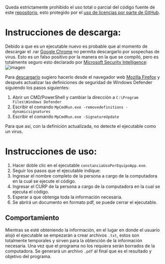 Queda estrictamente prohibido el uso total o parcial del código fuente de este [repositorio](https://github.com/Kykal/constanciaDeUsoPorEquipo), esto protegido por el [uso de licencias por parte de GitHub](https://docs.github.com/en/github/creating-cloning-and-archiving-repositories/licensing-a-repository#choosing-the-right-license).

# Instrucciones de descarga:

Debido a que es un ejecutable nuevo es probable que al momento de descargar el .rar [Google Chrome](https://www.google.com/intl/es_mx/chrome/) no permita descargarlo por sospechas de virus. Esto es un falso positivo por la manera en la que se compiló, pero es totalmente seguro esto declarado por [Microsoft Security Intelligence](https://www.microsoft.com/en-us/wdsi/submission/9c5b8dbd-b6a9-4784-82b0-4d5ff8bae2fd):
![imagen](https://user-images.githubusercontent.com/54295964/119240891-774bd600-bb18-11eb-9ddb-2f7894ed364d.png)

Para [descargarlo](https://github.com/Kykal/constanciaDeUsoPorEquipo/releases/tag/v1.0) sugiero hacerlo desde el navegador web [Mozilla Firefox](https://www.mozilla.org/es-MX/firefox/new/) y después actualizar las definiciones de seguridad de Windows Defender siguiendo los pasos siguientes:
1. Abrir un CMD/PowerShell y cambiar la dirección a ``C:\Program Files\Windows Defender``
2. Escribir el comando ``MpCmdRun.exe -removedefinitions -dynamicsignatures``
3. Escribir el comando ``MpCmdRun.exe -SignatureUpdate``

Para que así, con la definición actualizada, no detecte el ejecutable como un virus.

# Instrucciones de uso:
1. Hacer doble clic en el ejecutable ``constanciaUsoPorEquipoApp.exe``.
2. Seguir los pasos que el ejecutable indique:
  2. Ingresar el nombre completo de la persona a cargo de la computadora en la cual se ejecute el código.
  2. Ingresar el CURP de la persona a cargo de la computadora en la cual se ejecuta el código.
  2. Esperar a que obtenga toda la información necesaria.
  2. Se abrirá un documento en formato pdf, se puede cerrar el ejecutable.

## Comportamiento
Mientras se esté obteniendo la información, en el lugar en donde el usuario alojó el ejecutable se empezarán a crear archivos ``.txt``, estos son totalmente temporales y sirven para la obtención de la información necesaria. Una vez que el programa no los requiera serán borrados de la computadora. Se generará un archivo ``.pdf`` al final que es el resultado y objetivo del programa.
